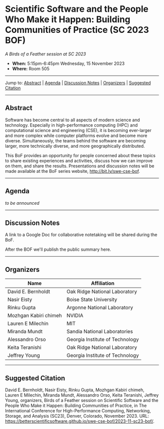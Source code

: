 # Scientific Software and the People Who Make it Happen: Building Communities of Practice (SC 2023 BOF)

<!-- Before the event -->
*A Birds of a Feather session at SC 2023*

* **When:** 5:15pm-6:45pm Wednesday, 15 November 2023
* **Where:** Room 505
<!-- end of before event section -->

<!-- After the event
*A Birds of a Feather session at SC 2023, on Wednesday, 15 November 2023*
     end of after event section -->

---

Jump to: [Abstract](#abstract) \| [Agenda](#agenda) \| [Discussion Notes](#discussion-notes) \| [Organizers](#organizers) \|  [Suggested Citation](#suggested-citation)

---

## Abstract

Software has become central to all aspects of modern science and technology. Especially in high-performance computing (HPC) and computational science and engineering (CSE), it is becoming ever-larger and more complex while computer platforms evolve and become more diverse. Simultaneously, the teams behind the software are becoming larger, more technically diverse, and more geographically distributed.

This BoF provides an opportunity for people concerned about these topics to share existing experiences and activities, discuss how we can improve on them, and share the results. Presentations and discussion notes will be made available at the BoF series website, <http://bit.ly/swe-cse-bof>.

---

## Agenda

<!-- before agenda is finalized -->

*to be announced*

<!-- end of before agenda section -->

<!-- after agenda is finalized 
| Time | Title (link to slides) | Speaker/Moderator | Affiliation
| -----|------------------------|-------------------|------------
| 5 min | **[Introduction and Goals](00-dubey-intro.pdf)** | Anshu Dubey | Argonne National Laboratory
| | **Lightning Talks** | Claire Wyatt | Juelich Supercomputing Centre
| 3 min | [RSE Strategy](01-cohen-strategy.pdf) | Jeremy Cohen | Imperial College London
| 3 min | [Hardware and Enabling Software ExCALIBUR benchmarking effort](02-deakin-excalibur.pdf) | Tom Deakin | Bristol University
| 3 min | [The Emerging DOE Software Sustainability Initiative](03-dubey-sustainability.pdf) | Anshu Dubey | Argonne National Laboratory
| 3 min | [Understanding and Nurturing an Integrated Vision for Education in RSE and HPC (UNIVERSE-HPC)](04-fillinger-education.pdf) | Weronika Fillinger | EPCC
| 40 min | **General Discussion** | Anshu Dubey | Argonne National Laboratory
| 3 min | **Wrap-Up and Next Steps** | Anshu Dubey | Argonne National Laboratory
  end of after agenda is finalized section -->

---

<!-- Before the event -->
## Discussion Notes

A link to a Google Doc for collaborative notetaking will be shared during the BoF.

After the BOF we'll publish the public summary here.
<!-- end of before event section -->

<!-- After the event
## Discussion Notes

Unfortunately, we were not able to capture notes from this session.
    end of after the event section -->

---
## Organizers

Name | Affiliation
-----|------------
David E. Bernholdt | Oak Ridge National Laboratory
Nasir Eisty | Boise State University
Rinku Gupta | Argonne National Laboratory
Mozhgan Kabiri chimeh | NVIDIA
Lauren E Milechin | MIT
Miranda Mundt | Sandia National Laboratories
Alessandro Orso | Georgia Institute of Technology
Keita Teranishi | Oak Ridge National Laboratory
Jeffrey Young | Georgia Institute of Technology
---
## Suggested Citation

David E. Bernholdt,
Nasir Eisty,
Rinku Gupta,
Mozhgan Kabiri chimeh,
Lauren E Milechin,
Miranda Mundt,
Alessandro Orso,
Keita Teranishi,
Jeffrey Young,
organizers, Birds of a Feather session on
Scientific Software and the People Who Make it Happen: Building Communities of Practice, 
in The International Conference for High-Performance Computing, Networking, Storage, and Analysis (SC23), Denver, Colorado, November 2023. 
URL: <https://betterscientificsoftware.github.io/swe-cse-bof/2023-11-sc23-bof/>.